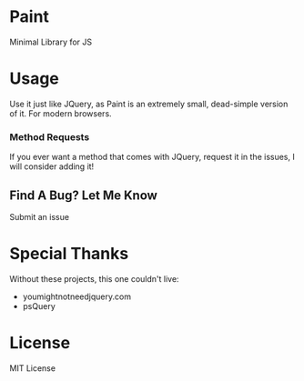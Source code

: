 # Paint

Minimal Library for JS

# Usage

Use it just like JQuery, as Paint is an extremely small, dead-simple version of it. For modern browsers.

### Method Requests

If you ever want a method that comes with JQuery, request it in the issues, I will consider adding it!

## Find A Bug? Let Me Know

Submit an issue


# Special Thanks

Without these projects, this one couldn't live:
* youmightnotneedjquery.com
* psQuery

# License

MIT License
